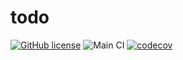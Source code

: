 # todo

[![GitHub license](https://img.shields.io/badge/license-MIT-blue.svg)](https://github.com/includeDaniel/todo/blob/main/LICENSE)
![Main CI](https://github.com/includevitor/todo/actions/workflows/main.yml/badge.svg)
[![codecov](https://codecov.io/gh/includeDaniel/todo/branch/main/graph/badge.svg)](https://codecov.io/gh/includeDaniel/todo)
